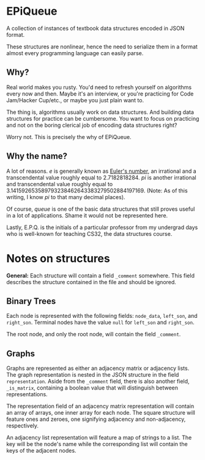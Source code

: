 # EPiQueue
A collection of instances of textbook data structures encoded in JSON format.

These structures are nonlinear, hence the need to serialize them in a format
almost every programming language can easily parse.

## Why?
Real world makes you rusty. You'd need to refresh yourself on algorithms every
now and then. Maybe it's an interview, or you're practicing for Code Jam/Hacker
Cup/etc., or maybe you just plain want to.

The thing is, algorithms usually work on data structures. And building data
structures for practice can be cumbersome. You want to focus on practicing and
not on the boring clerical job of encoding data structures right?

Worry not. This is precisely the why of EPiQueue.

## Why the name?
A lot of reasons. _e_ is generally known as [Euler's number](http://www.wolframalpha.com/input/?i=euler+number),
an irrational and a transcendental value roughly equal to 2.7182818284. _pi_ is
another irrational and transcendental value roughly equal to
3.141592653589793238462643383279502884197169. (Note: As of this writing, I know
_pi_ to that many decimal places).

Of course, _queue_ is one of the basic data structures that still proves useful
in a lot of applications. Shame it would not be represented here.

Lastly, E.P.Q. is the initials of a particular professor from my undergrad days
who is well-known for teaching CS32, the data structures course.

# Notes on structures
**General:** Each structure will contain a field `_comment` somewhere. This field
describes the structure contained in the file and should be ignored.

## Binary Trees
Each node is represented with the following fields: `node_data`, `left_son`, and
`right_son`. Terminal nodes have the value `null` for `left_son` and `right_son`.

The root node, and only the root node, will contain the field `_comment`.

## Graphs
Graphs are represented as either an adjacency matrix or adjacency lists. The
graph representation is nested in the JSON structure in the field `representation`.
Aside from the `_comment` field, there is also another field, `_is_matrix`,
containing a boolean value that will distinguish between representations.

The representation field of an adjacency matrix representation will contain an
array of arrays, one inner array for each node. The square structure will
feature ones and zeroes, one signifying adjacency and non-adjacency,
respectively.

An adjacency list representation will feature a map of strings to a list. The
key will be the node's name while the corresponding list will contain the keys
of the adjacent nodes.
